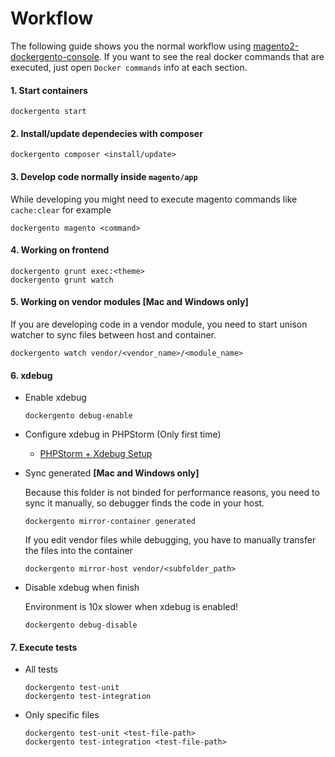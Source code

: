 # Workflow

The following guide shows you the normal workflow using [magento2-dockergento-console](https://github.com/ModestCoders/magento2-dockergento-console). If you want to see the real docker commands that are executed, just open `Docker commands` info at each section.


#### 1. Start containers

```
dockergento start
```
	
#### 2. Install/update dependecies with composer

```
dockergento composer <install/update>
```

#### 3. Develop code normally inside `magento/app`

While developing you might need to execute magento commands like `cache:clear` for example

```
dockergento magento <command>
```

#### 4. Working on frontend

```
dockergento grunt exec:<theme>
dockergento grunt watch
```

#### 5. Working on vendor modules [Mac and Windows only]

If you are developing code in a vendor module, you need to start unison watcher to sync files between host and container.

```
dockergento watch vendor/<vendor_name>/<module_name>
```

#### 6. xdebug

* Enable xdebug

	```
	dockergento debug-enable
	```
		
* Configure xdebug in PHPStorm (Only first time)

	* [PHPStorm + Xdebug Setup](https://github.com/ModestCoders/magento2-dockergento/blob/master/docs/xdebug_phpstorm.md)

* Sync generated **[Mac and Windows only]** 

	Because this folder is not binded for performance reasons, you need to sync it manually, so debugger finds the code in your host.

	```
	dockergento mirror-container generated
	```
		
	If you edit vendor files while debugging, you have to manually transfer the files into the container
		
	```
	dockergento mirror-host vendor/<subfolder_path>
	```
		
* Disable xdebug when finish 

	Environment is 10x slower when xdebug is enabled!

	```
	dockergento debug-disable
	```
 
#### 7. Execute tests

* All tests

	```
	dockergento test-unit
	dockergento test-integration
	```
	
* Only specific files

	```
	dockergento test-unit <test-file-path>
	dockergento test-integration <test-file-path>
	```
